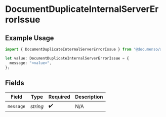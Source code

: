 # DocumentDuplicateInternalServerErrorIssue

## Example Usage

```typescript
import { DocumentDuplicateInternalServerErrorIssue } from "@documenso/sdk-typescript/models/errors";

let value: DocumentDuplicateInternalServerErrorIssue = {
  message: "<value>",
};
```

## Fields

| Field              | Type               | Required           | Description        |
| ------------------ | ------------------ | ------------------ | ------------------ |
| `message`          | *string*           | :heavy_check_mark: | N/A                |